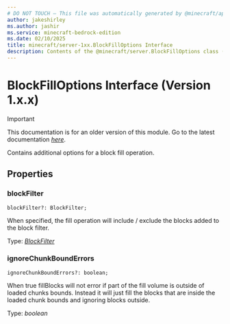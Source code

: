 ```yaml
---
# DO NOT TOUCH — This file was automatically generated by @minecraft/api-docs-generator, to report problems file an issue at https://github.com/Mojang/minecraft-scripting-libraries
author: jakeshirley
ms.author: jashir
ms.service: minecraft-bedrock-edition
ms.date: 02/10/2025
title: minecraft/server-1xx.BlockFillOptions Interface
description: Contents of the @minecraft/server.BlockFillOptions class (Version 1.x.x).
---
```

# BlockFillOptions Interface (Version 1.x.x)

> [!IMPORTANT]
> This documentation is for an older version of this module. Go to the latest documentation [*here*](../../../scriptapi/minecraft/server/BlockFillOptions.md).

Contains additional options for a block fill operation.

## Properties

### **blockFilter**
`blockFilter?: BlockFilter;`

When specified, the fill operation will include / exclude the blocks added to the block filter.

Type: [*BlockFilter*](BlockFilter.md)

### **ignoreChunkBoundErrors**
`ignoreChunkBoundErrors?: boolean;`

When true fillBlocks will not error if part of the fill volume is outside of loaded chunks bounds. Instead it will just fill the blocks that are inside the loaded chunk bounds and ignoring blocks outside.

Type: *boolean*
